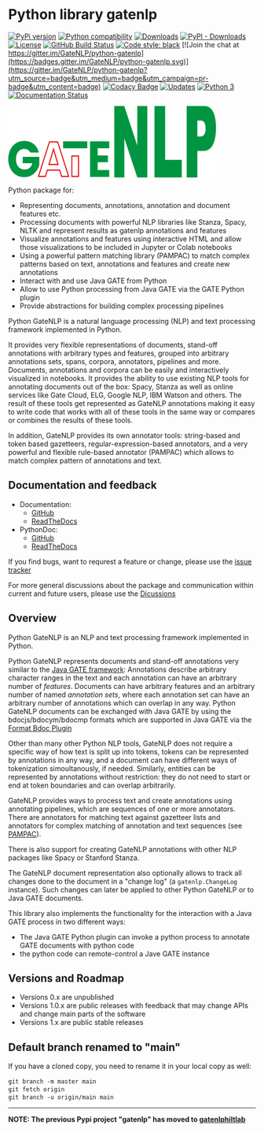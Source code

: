 # Python library gatenlp

[![PyPi version](https://img.shields.io/pypi/v/gatenlp.svg)](https://pypi.python.org/pypi/gatenlp/)
[![Python compatibility](https://img.shields.io/pypi/pyversions/gatenlp.svg)](https://pypi.python.org/pypi/gatenlp/)
[![Downloads](https://static.pepy.tech/personalized-badge/gatenlp?period=week&units=none&left_color=blue&right_color=yellow&left_text=Downloads/week)](https://pepy.tech/project/gatenlp)
[![PyPI - Downloads](https://img.shields.io/pypi/dm/gatenlp)](https://pypistats.org/packages/gatenlp)
[![License](https://img.shields.io/github/license/GateNLP/python-gatenlp.svg)](LICENSE)
[![GitHub Build Status](https://github.com/GateNLP/python-gatenlp/actions/workflows/python-package.yml/badge.svg?branch=main)](https://github.com/GateNLP/python-gatenlp/actions/workflows/python-package.yml)
[![Code style: black](https://img.shields.io/badge/code%20style-black-000000.svg)](https://github.com/psf/black) [![Join the chat at https://gitter.im/GateNLP/python-gatenlp](https://badges.gitter.im/GateNLP/python-gatenlp.svg)](https://gitter.im/GateNLP/python-gatenlp?utm_source=badge&utm_medium=badge&utm_campaign=pr-badge&utm_content=badge)
[![Codacy Badge](https://app.codacy.com/project/badge/Grade/ccc55f10e7f5479e9a882ec3aee3222a)](https://www.codacy.com/gh/GateNLP/python-gatenlp/dashboard?utm_source=github.com&amp;utm_medium=referral&amp;utm_content=GateNLP/python-gatenlp)
[![Updates](https://pyup.io/repos/github/GateNLP/python-gatenlp/shield.svg)](https://pyup.io/repos/github/GateNLP/python-gatenlp/)
[![Python 3](https://pyup.io/repos/github/GateNLP/python-gatenlp/python-3-shield.svg)](https://pyup.io/repos/github/GateNLP/python-gatenlp/)
[![Documentation Status](https://readthedocs.org/projects/gatenlp/badge/?version=latest)](https://gatenlp.readthedocs.io/en/latest/?badge=latest)


![Python GateNLP](https://github.com/GateNLP/python-gatenlp/blob/main/docs/logo/gateNLP-423x145.png)

Python package for:
* Representing documents, annotations, annotation and document features etc. 
* Processing documents with powerful NLP libraries like Stanza, Spacy, NLTK and represent results as gatenlp annotations and features
* Visualize annotations and features using interactive HTML and allow those visualizations to be included in Jupyter or Colab notebooks
* Using a powerful pattern matching library (PAMPAC) to match complex patterns based on text, annotations and features and create new annotations
* Interact with and use Java GATE from Python
* Allow to use Python processing from Java GATE via the GATE Python plugin
* Provide abstractions for building complex processing pipelines

Python GateNLP is a natural language processing (NLP) and text processing framework implemented in Python. 

It provides very flexible representations of documents, stand-off annotations with arbitrary types and features, grouped into arbitrary annotations sets,
spans, corpora, annotators, pipelines and more. Documents, annotations and corpora can be easily and interactively visualized in notebooks. 
It provides the ability to use existing NLP tools for annotating documents out of the box: Spacy, Stanza as well as online services like 
Gate Cloud, ELG, Google NLP, IBM Watson and others. The result of these tools get represented as GateNLP annotations making it easy to 
write code that works with all of these tools in the same way or compares or combines the results of these tools. 

In addition, GateNLP provides its own annotator tools: string-based and token based gazetteers, regular-expression-based annotators, and a very powerful
and flexible rule-based annotator (PAMPAC) which allows to match complex pattern of annotations and text. 


## Documentation and feedback

* Documentation:
  * [GitHub](https://gatenlp.github.io/python-gatenlp/) 
  * [ReadTheDocs](https://gatenlp.readthedocs.io/en/latest/)
* PythonDoc:
  * [GitHub](https://gatenlp.github.io/python-gatenlp/pythondoc/gatenlp/)
  * [ReadTheDocs](https://gatenlp.readthedocs.io/en/latest/pythondoc/gatenlp/)

If you find bugs, want to requrest a feature or change, please use the [issue tracker](https://github.com/GateNLP/python-gatenlp/issues)

For more general discussions about the package and communication within current and future users, please use the [Dicussions](https://github.com/GateNLP/python-gatenlp/discussions)


## Overview

Python GateNLP is an NLP and text processing framework implemented in Python. 

Python GateNLP represents documents and stand-off annotations very similar to 
the [Java GATE framework](https://gate.ac.uk/): Annotations describe arbitrary character ranges in the text and each annotation can have an arbitrary number of _features_.  Documents can have arbitrary features and an arbitrary number of named _annotation sets_, where each annotation set can have an arbitrary number of annotations which can overlap in any way. Python GateNLP documents can be exchanged with Java GATE by using the bdocjs/bdocym/bdocmp formats which are supported in Java GATE via the [Format Bdoc Plugin](https://gatenlp.github.io/gateplugin-Format_Bdoc/)

Other than many other Python NLP tools, GateNLP does not require a specific way of how text is split up into tokens, tokens can be represented by annotations in any way, and a document can have different ways of tokenization simoultanously, if needed. Similarly, entities can be represented by annotations without restriction: they do not need to start or end at token boundaries and can overlap arbitrarily. 

GateNLP provides ways to process text and create annotations using annotating pipelines, which are sequences of one or more annotators. 
There are annotators for matching text against gazetteer lists and annotators for complex matching of annotation and text sequences (see [PAMPAC](pampac)).

There is also support for creating GateNLP annotations with other NLP packages like Spacy or Stanford Stanza.

The GateNLP document representation also optionally allows to track all changes
done to the document in a "change log" (a `gatenlp.ChangeLog` instance).
Such changes can later be applied to other Python GateNLP or to  Java GATE documents.

This library also implements the functionality for the interaction with
a Java GATE process in two different ways:
* The Java GATE Python plugin can invoke a python process to annotate GATE documents
  with python code
* the python code can remote-control a Jave GATE instance


## Versions and Roadmap

* Versions 0.x are unpublished
* Versions 1.0.x are public releases with feedback that may change APIs and change main parts of the software
* Versions 1.x are public stable releases

## Default branch renamed to "main"

If you have a cloned copy, you need to rename it in your local copy as well:
```
git branch -m master main
git fetch origin
git branch -u origin/main main
```



---

**NOTE: The previous Pypi project "gatenlp" has moved to [gatenlphiltlab](https://github.com/nickwbarber/gatenlphiltlab)**

